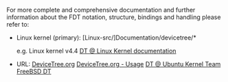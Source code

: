 For more complete and comprehensive documentation and further information about
the FDT notation, structure, bindings and handling please refer to:


   - Linux kernel (primary):
       \[Linux-src/\]Documentation/devicetree/*
	   
	   e.g. Linux kernel v4.4
	   [DT @ Linux Kernel documentation](https://github.com/karo-electronics/karo-tx-linux/tree/karo-tx6-mainline/Documentation/devicetree)
   
   - URL:
       [DeviceTree.org](http://devicetree.org/Main_Page)
	   [DeviceTree.org - Usage](http://devicetree.org/Device_Tree_Usage)
       [DT @ Ubuntu Kernel Team](https://wiki.ubuntu.com/KernelTeam/ARMDeviceTrees)
	   [FreeBSD DT](http://wiki.freebsd.org/FlattenedDeviceTree)
